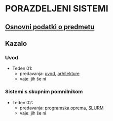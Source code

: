 # PORAZDELJENI SISTEMI

## [Osnovni podatki o predmetu](podatki.md)

## Kazalo

### Uvod

- Teden 01:
  - predavanja:
      [uvod](predavanja/01-uvod/uvod.md),
      [arhitekture](predavanja/02-arhitekture/arhitekture.md)
  - vaje: jih še ni
  
### Sistemi s skupnim pomnilnikom

- Teden 02:
  - predavanja:
    [programska oprema](predavanja/03-programska-oprema/programska-oprema.md),
    [SLURM](predavanja/04-slurm/slurm.md)
  - vaje: jih še ni
